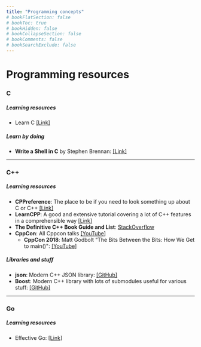 ```yaml
---
title: "Programming concepts"
# bookFlatSection: false
# bookToc: true
# bookHidden: false
# bookCollapseSection: false
# bookComments: false
# bookSearchExclude: false
---
```


# Programming resources

### C

##### Learning resources
- Learn C [[Link]](https://www.learn-c.org/)

##### Learn by doing
- **Write a Shell in C** by Stephen Brennan: [[Link]](https://brennan.io/2015/01/16/write-a-shell-in-c/)


---

### C++

##### Learning resources
- **CPPreference**: The place to be if you need to look something up about C or C++ [[Link]](http://cppreference.com/)
- **LearnCPP**: A good and extensive tutorial covering a lot of C++ features in a comprehensible way [[Link]](https://www.learncpp.com/)
- **The Definitive C++ Book Guide and List**: [StackOverflow](https://stackoverflow.com/questions/388242/the-definitive-c-book-guide-and-list)
- **CppCon**: All Cppcon talks [[YouTube]](https://www.youtube.com/user/CppCon/videos)
    - **CppCon 2018**: Matt Godbolt “The Bits Between the Bits: How We Get to main()": [[YouTube]](https://youtu.be/dOfucXtyEsU?si=xB1KcNIKo3jf8YQI)

##### Libraries and stuff
- **json**: Modern C++ JSON library: [[GitHub]](https://github.com/nlohmann/json)
- **Boost**: Modern C++ library with lots of submodules useful for various stuff: [[GitHub]](https://www.boost.org/)


---

### Go
##### Learning resources
- Effective Go: [[Link]](https://golang.org/doc/effective_go)
